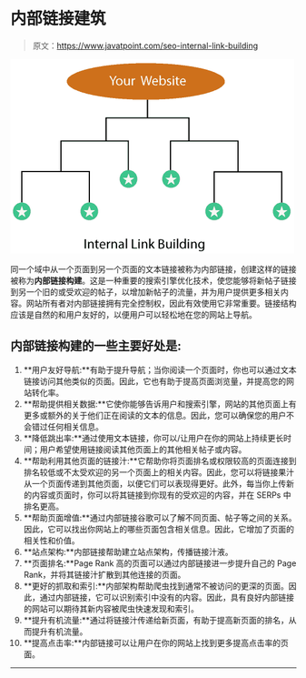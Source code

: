 # 内部链接建筑

> 原文：<https://www.javatpoint.com/seo-internal-link-building>

![SEO Internet link building 1](img/e09f3f80ceb4fe1c4498203ad4206279.png)

同一个域中从一个页面到另一个页面的文本链接被称为内部链接，创建这样的链接被称为**内部链接构建**。这是一种重要的搜索引擎优化技术，使您能够将新帖子链接到另一个旧的或受欢迎的帖子，以增加新帖子的流量，并为用户提供更多相关内容。网站所有者对内部链接拥有完全控制权，因此有效使用它非常重要。链接结构应该是自然的和用户友好的，以便用户可以轻松地在您的网站上导航。

## 内部链接构建的一些主要好处是:

1.  **用户友好导航:**有助于提升导航；当你阅读一个页面时，你也可以通过文本链接访问其他类似的页面。因此，它也有助于提高页面浏览量，并提高您的网站转化率。
2.  **帮助提供相关数据:**它使你能够告诉用户和搜索引擎，网站的其他页面上有更多或额外的关于他们正在阅读的文本的信息。因此，您可以确保您的用户不会错过任何相关信息。
3.  **降低跳出率:**通过使用文本链接，你可以/让用户在你的网站上持续更长时间；用户希望使用链接阅读其他页面上的其他相关帖子或内容。
4.  **帮助利用其他页面的链接汁:**它帮助你将页面排名或权限较高的页面连接到排名较低或不太受欢迎的另一个页面上的相关内容。因此，您可以将链接果汁从一个页面传递到其他页面，以便它们可以表现得更好。此外，每当你上传新的内容或页面时，你可以将其链接到你现有的受欢迎的内容，并在 SERPs 中排名更高。
5.  **帮助页面增值:**通过内部链接谷歌可以了解不同页面、帖子等之间的关系。因此，它可以找出你网站上的哪些页面包含相关信息。因此，它增加了页面的相关性和价值。
6.  **站点架构:**内部链接帮助建立站点架构，传播链接汁液。
7.  **页面排名:**Page Rank 高的页面可以通过内部链接进一步提升自己的 Page Rank，并将其链接汁扩散到其他连接的页面。
8.  **更好的抓取和索引:**内部架构帮助爬虫找到通常不被访问的更深的页面。因此，通过内部链接，它可以识别索引中没有的内容。因此，具有良好内部链接的网站可以期待其新内容被爬虫快速发现和索引。
9.  **提升有机流量:**通过将链接汁传递给新页面，有助于提高新页面的排名，从而提升有机流量。
10.  **提高点击率:**内部链接可以让用户在你的网站上找到更多提高点击率的页面。

* * *